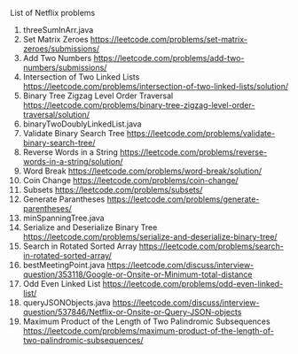 List of Netflix problems

1. threeSumInArr.java
2. Set Matrix Zeroes https://leetcode.com/problems/set-matrix-zeroes/submissions/
3. Add Two Numbers https://leetcode.com/problems/add-two-numbers/submissions/
4. Intersection of Two Linked Lists https://leetcode.com/problems/intersection-of-two-linked-lists/solution/
5. Binary Tree Zigzag Level Order Traversal https://leetcode.com/problems/binary-tree-zigzag-level-order-traversal/solution/
6. binaryTwoDoublyLinkedList.java
7. Validate Binary Search Tree https://leetcode.com/problems/validate-binary-search-tree/
8. Reverse Words in a String https://leetcode.com/problems/reverse-words-in-a-string/solution/
9. Word Break https://leetcode.com/problems/word-break/solution/
10. Coin Change https://leetcode.com/problems/coin-change/
11. Subsets https://leetcode.com/problems/subsets/
12. Generate Parantheses https://leetcode.com/problems/generate-parentheses/
13. minSpanningTree.java
14. Serialize and Deserialize Binary Tree https://leetcode.com/problems/serialize-and-deserialize-binary-tree/
15. Search in Rotated Sorted Array https://leetcode.com/problems/search-in-rotated-sorted-array/
16. bestMeetingPoint.java https://leetcode.com/discuss/interview-question/353118/Google-or-Onsite-or-Minimum-total-distance
17. Odd Even Linked List https://leetcode.com/problems/odd-even-linked-list/
18. queryJSONObjects.java https://leetcode.com/discuss/interview-question/537846/Netflix-or-Onsite-or-Query-JSON-objects
19. Maximum Product of the Length of Two Palindromic Subsequences https://leetcode.com/problems/maximum-product-of-the-length-of-two-palindromic-subsequences/
